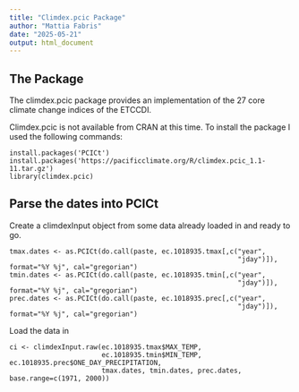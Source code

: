 ```yaml
---
title: "Climdex.pcic Package"
author: "Mattia Fabris"
date: "2025-05-21"
output: html_document
---
```


## The Package

The climdex.pcic package provides an implementation of the 27 core climate change indices of the ETCCDI.

Climdex.pcic is not available from CRAN at this time.
To install the package I used the following commands:



```{r, eval=F}
install.packages('PCICt')
install.packages('https://pacificclimate.org/R/climdex.pcic_1.1-11.tar.gz')
library(climdex.pcic)
``` 


## Parse the dates into PCICt

Create a climdexInput object from some data already loaded in and ready to go.


```{r, eval=F}
tmax.dates <- as.PCICt(do.call(paste, ec.1018935.tmax[,c("year",
                                                         "jday")]), format="%Y %j", cal="gregorian")
tmin.dates <- as.PCICt(do.call(paste, ec.1018935.tmin[,c("year",
                                                         "jday")]), format="%Y %j", cal="gregorian")
prec.dates <- as.PCICt(do.call(paste, ec.1018935.prec[,c("year",
                                                         "jday")]), format="%Y %j", cal="gregorian")
``` 

Load the data in


```{r, eval=F} 
ci <- climdexInput.raw(ec.1018935.tmax$MAX_TEMP,
                       ec.1018935.tmin$MIN_TEMP, ec.1018935.prec$ONE_DAY_PRECIPITATION,
                       tmax.dates, tmin.dates, prec.dates, base.range=c(1971, 2000))
``` 


## Compute the indeces
### 1.Frost days, FD index

Annual count of days where daily minimum temperature drops below 0 degrees Celsius

```{r, eval=F} 
fd <- climdex.fd(ci)
df_fd <- data.frame(
  year = as.numeric(names(fd)),
  value = as.numeric(fd)
)
```
```{r, eval=T} 
library(ggplot2)
ggplot(df_fd, aes(x = factor(year), y = value)) +
  geom_bar(stat = "identity", fill = "green") +
  labs(
    title = "FD: frost days, days where min T < 0",
    x = "Anno",
    y = "Days"
  )
```





